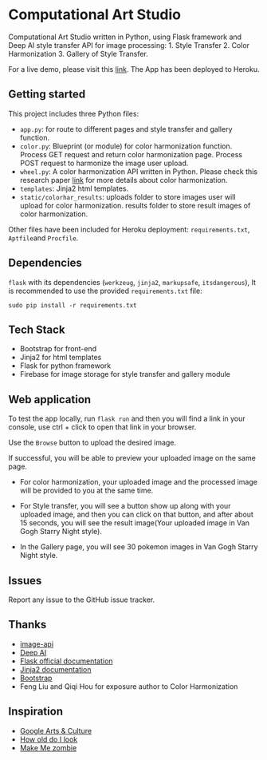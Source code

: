 # Computational Art Studio
Computational Art Studio written in Python, using Flask framework and Deep AI style transfer API for image processing: 1. Style Transfer 2. Color Harmonization 3. Gallery of Style Transfer.
 
For a live demo, please visit this 
[link](https://computationalartstudio.herokuapp.com/). The App has been deployed to Heroku.
 
## Getting started
This project includes three Python files:
* `app.py`: for route to different pages and style transfer and gallery function.
* `color.py`: Blueprint (or module) for color harmonization function. Process GET request and return color harmonization page. Process POST request to harmonize the image user upload. 
* `wheel.py`: A color harmonization API written in Python. Please check this research paper [link](https://igl.ethz.ch/projects/color-harmonization/harmonization.pdf
) for more details about color harmonization. 
* `templates`: Jinja2 html templates. 
* `static/colorhar_results`: uploads folder to store images user will upload for color harmonization. results folder to store result images of color harmonization.
 
Other files have been included for Heroku deployment: `requirements.txt`, `Aptfile`and `Procfile`.
 
## Dependencies
`flask` with its dependencies (`werkzeug`, `jinja2`, `markupsafe`, `itsdangerous`), It is recommended to use the provided `requirements.txt` file:
```
sudo pip install -r requirements.txt
```
 
 ## Tech Stack
 * Bootstrap for front-end
 * Jinja2 for html templates
 * Flask for python framework
 * Firebase for image storage for style transfer and gallery module
## Web application
To test the app locally, run `flask run` and then you will find a link in your console, use ctrl + click to open that link in your browser.
 
Use the `Browse` button to upload the desired image.
 
If successful, you will be able to preview your uploaded image on the same page.
 
* For color harmonization, your uploaded image and the processed image will be provided to you at the same time.
 
* For Style transfer, you will see a button show up along with your uploaded image, and then you can click on that button, and after about 15 seconds, you will see the result image(Your uploaded image in Van Gogh Starry Night style).
 
* In the Gallery page, you will see 30 pokemon images in Van Gogh Starry Night style.
 
## Issues
Report any issue to the GitHub issue tracker.
 
## Thanks
* [image-api](https://github.com/gxercavins/image-api)
* [Deep AI](https://deepai.org/machine-learning-model/fast-style-transfer)
* [Flask official documentation](https://flask.palletsprojects.com/en/1.1.x/)
* [Jinja2 documentation](https://jinja.palletsprojects.com/en/2.11.x/)
* [Bootstrap](https://getbootstrap.com/)
* Feng Liu and Qiqi Hou for exposure author to Color Harmonization
 
## Inspiration
* [Google Arts & Culture](https://artsandculture.google.com/)
* [How old do I look](https:www.how-old.net/)
* [Make Me zombie](http://makemezombie.com/)
 
 
 




